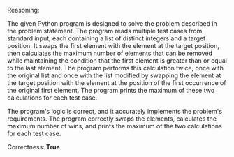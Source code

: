 Reasoning:

The given Python program is designed to solve the problem described in the problem statement. The program reads multiple test cases from standard input, each containing a list of distinct integers and a target position. It swaps the first element with the element at the target position, then calculates the maximum number of elements that can be removed while maintaining the condition that the first element is greater than or equal to the last element. The program performs this calculation twice, once with the original list and once with the list modified by swapping the element at the target position with the element at the position of the first occurrence of the original first element. The program prints the maximum of these two calculations for each test case.

The program's logic is correct, and it accurately implements the problem's requirements. The program correctly swaps the elements, calculates the maximum number of wins, and prints the maximum of the two calculations for each test case.

Correctness: **True**